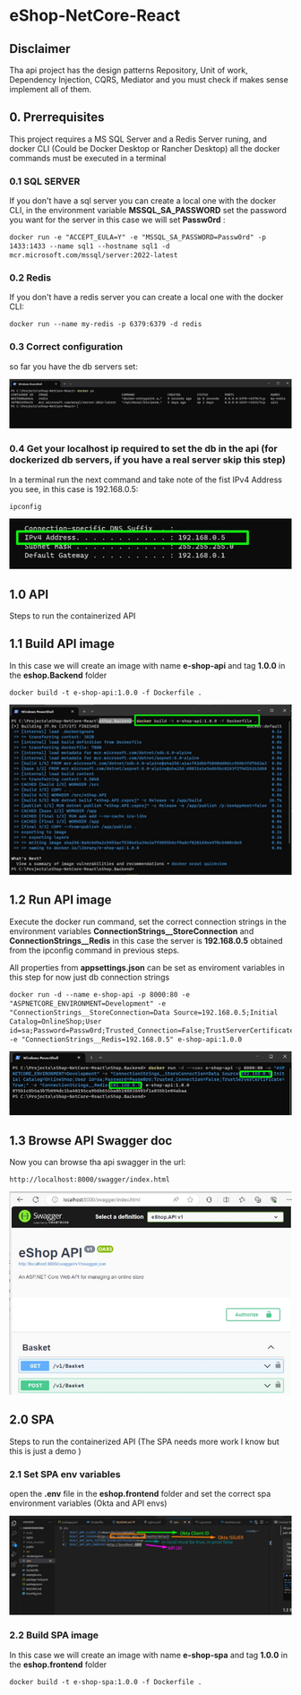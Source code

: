# eShop-NetCore-React

## Disclaimer

Tha api project has the design patterns Repository, Unit of work, Dependency Injection, CQRS, Mediator and you must check if makes sense implement all of them.

##  0. Prerrequisites 

This project requires a MS SQL Server and a Redis Server runing, and docker CLI (Could be Docker Desktop or Rancher Desktop) all the docker commands must be  executed in a terminal

### 0.1 SQL SERVER

If you don't have a sql server you can create a local one with the docker CLI, in the environment variable **MSSQL_SA_PASSWORD** set the password you want for the server in this case we will set **Passw0rd** : 

```
docker run -e "ACCEPT_EULA=Y" -e "MSSQL_SA_PASSWORD=Passw0rd" -p 1433:1433 --name sql1 --hostname sql1 -d mcr.microsoft.com/mssql/server:2022-latest
```

### 0.2 Redis

If you don't have a redis server you can create a local one with the docker CLI: 

```
docker run --name my-redis -p 6379:6379 -d redis
```

### 0.3 Correct configuration

so far you have the db servers set:

![Prerequisites](doc/images/docker-ps-prerequisites.jpg)

### 0.4 Get your localhost ip required to set the db in the api (for dockerized db servers, if you have a real server skip this step)

In a terminal run the next command and take note of the fist IPv4 Address you see, in this case is 192.168.0.5:

```
ipconfig
```
![ipconfig](doc/images/ipconfig.jpg)

## 1.0 API

Steps to run the containerized API

## 1.1 Build API image

In this case we will create an image with name **e-shop-api** and tag **1.0.0** in the **eshop.Backend** folder

```
docker build -t e-shop-api:1.0.0 -f Dockerfile .
```

![ipconfig](doc/images/api-build.jpg)

## 1.2 Run API image

Execute the docker run command, set the correct connection strings in the environment variables **ConnectionStrings__StoreConnection** and **ConnectionStrings__Redis** in this case the server is **192.168.0.5** obtained from the ipconfig command in previous steps.

All properties from **appsettings.json** can be set as enviroment variables in this step for now just db connection strings

```
docker run -d --name e-shop-api -p 8000:80 -e "ASPNETCORE_ENVIRONMENT=Development" -e "ConnectionStrings__StoreConnection=Data Source=192.168.0.5;Initial Catalog=OnlineShop;User id=sa;Password=Passw0rd;Trusted_Connection=False;TrustServerCertificate=True;" -e "ConnectionStrings__Redis=192.168.0.5" e-shop-api:1.0.0
```

![api-run](doc/images/api-run.jpg)

## 1.3 Browse API Swagger doc

Now you can browse tha api swagger in the url:
```
http://localhost:8000/swagger/index.html
```

![swagger](doc/images/swagger.jpg)

## 2.0 SPA

Steps to run the containerized API (The SPA needs more work I know but this is just a demo )

### 2.1 Set SPA env variables

open the **.env** file in the **eshop.frontend** folder and set the correct spa environment variables (Okta and API envs)

![spa-env](doc/images/spa-env.jpg)


### 2.2 Build SPA image

In this case we will create an image with name **e-shop-spa** and tag **1.0.0** in the **eshop.frontend** folder

```
docker build -t e-shop-spa:1.0.0 -f Dockerfile .
```








